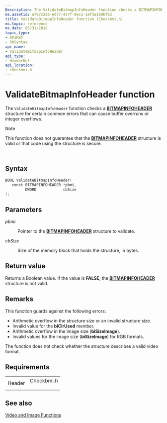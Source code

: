 ```yaml
---
Description: The ValidateBitmapInfoHeader function checks a BITMAPINFOHEADER structure for certain common errors that can cause buffer overruns or integer overflows.
ms.assetid: a797c286-ed77-437f-9ec1-1ef3a189bf62
title: ValidateBitmapInfoHeader function (Checkbmi.h)
ms.topic: reference
ms.date: 05/31/2018
topic_type: 
- APIRef
- kbSyntax
api_name: 
- ValidateBitmapInfoHeader
api_type: 
- HeaderDef
api_location: 
- checkbmi.h
---
```


# ValidateBitmapInfoHeader function

The `ValidateBitmapInfoHeader` function checks a [**BITMAPINFOHEADER**](/windows/win32/api/wingdi/ns-wingdi-bitmapinfoheader) structure for certain common errors that can cause buffer overruns or integer overflows.

> [!Note]  
> This function does not guarantee that the [**BITMAPINFOHEADER**](/windows/win32/api/wingdi/ns-wingdi-bitmapinfoheader) structure is valid or that code using the structure is secure.

 

## Syntax


```C++
BOOL ValidateBitmapInfoHeader(
   const BITMAPINFOHEADER *pbmi,
         DWORD            cbSize
);
```



## Parameters

<dl> <dt>

*pbmi* 
</dt> <dd>

Pointer to the [**BITMAPINFOHEADER**](/windows/win32/api/wingdi/ns-wingdi-bitmapinfoheader) structure to validate.

</dd> <dt>

*cbSize* 
</dt> <dd>

Size of the memory block that holds the structure, in bytes.

</dd> </dl>

## Return value

Returns a Boolean value. If the value is **FALSE**, the [**BITMAPINFOHEADER**](/windows/win32/api/wingdi/ns-wingdi-bitmapinfoheader) structure is not valid.

## Remarks

This function guards against the following errors:

-   Arithmetic overflow in the structure size or an invalid structure size.
-   Invalid value for the **biClrUsed** member.
-   Arithmetic overflow in the image size (**biSizeImage**).
-   Invalid values for the image size (**biSizeImage**) for RGB formats.

The function does not check whether the structure describes a valid video format.

## Requirements



|                   |                                                                                       |
|-------------------|---------------------------------------------------------------------------------------|
| Header<br/> | <dl> <dt>Checkbmi.h</dt> </dl> |



## See also

<dl> <dt>

[Video and Image Functions](video-and-image-functions.md)
</dt> </dl>

 

 




